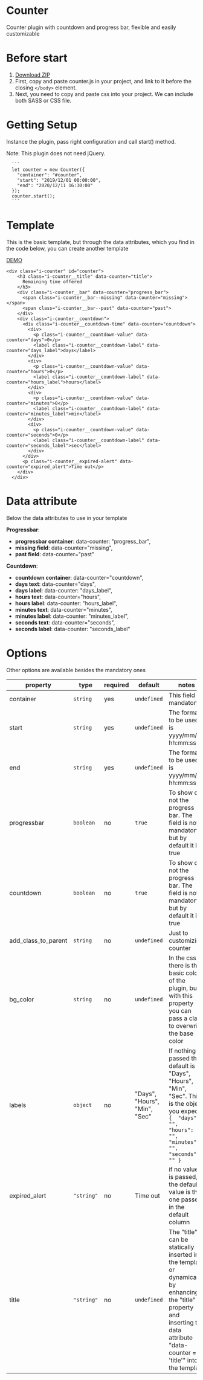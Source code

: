 # Counter
Counter plugin with countdown and progress bar, flexible and easily customizable

# Before start

  1. [Download ZIP](https://github.com/iladiro/counter/archive/master.zip)
  2. First, copy and paste counter.js in your project, and link to it before the closing ```</body>``` element.
  3. Next, you need to copy and paste css into your project. We can include both SASS or CSS file.

# Getting Setup

  Instance the plugin, pass right configuration and call start() method.

  Note: This plugin does not need jQuery.

      ```
      let counter = new Counter({
        "container": "#counter",
        "start": "2019/12/01 00:00:00",
        "end": "2020/12/11 16:30:00"
      });
      counter.start();
      ```

# Template

This is the basic template, but through the data attributes, which you find in the code below, you can create another template

[DEMO](https://jsbin.com/qiwobev/edit?html,css,js,output)

```
<div class="i-counter" id="counter">
    <h3 class="i-counter__title" data-counter="title">
      Remaining time offered
    </h3>
    <div class="i-counter__bar" data-counter="progress_bar">
      <span class="i-counter__bar--missing" data-counter="missing"></span>
      <span class="i-counter__bar--past" data-counter="past">
    </div>
    <div class="i-counter__countdown">
      <div class="i-counter__countdown-time" data-counter="countdown">
        <div>
          <p class="i-counter__countdown-value" data-counter="days">0</p>
          <label class="i-counter__countdown-label" data-counter="days_label">days</label>
        </div>
        <div>
          <p class="i-counter__countdown-value" data-counter="hours">0</p>
          <label class="i-counter__countdown-label" data-counter="hours_label">hours</label>
        </div>
        <div>
          <p class="i-counter__countdown-value" data-counter="minutes">0</p>
          <label class="i-counter__countdown-label" data-counter="minutes_label">min</label>
        </div>
        <div>
          <p class="i-counter__countdown-value" data-counter="seconds">0</p>
          <label class="i-counter__countdown-label" data-counter="seconds_label">sec</label>
        </div>
      </div>
      <p class="i-counter__expired-alert" data-counter="expired_alert">Time out</p>
    </div>
  </div>

```

# Data attribute

Below the data attributes to use in your template

**Progressbar**:
  - **progressbar container**: data-counter: "progress_bar",
  - **missing field**: data-counter="missing",
  - **past field**: data-counter="past"

**Countdown**:
  - **countdown container**: data-counter="countdown",
  - **days text**: data-counter="days",
  - **days label**: data-counter: "days_label",
  - **hours text**: data-counter="hours",
  - **hours label**: data-counter: "hours_label",
  - **minutes text**: data-counter="minutes",
  - **minutes label**: data-counter: "minutes_label",
  - **seconds text**: data-counter="seconds",
  - **seconds label**: data-counter: "seconds_label"


# Options

  Other options are available besides the mandatory ones

  property | type | required | default | notes
  ------------ | ------------- | ------------- | ------------- | -------------
  container | ``` string ``` | yes | ``` undefined ``` | This field is mandatory
  start | ``` string ``` | yes | ``` undefined ``` | The format to be used is yyyy/mm/dd hh:mm:ss
  end | ``` string ``` | yes | ``` undefined ``` | The format to be used is yyyy/mm/dd hh:mm:ss
  progressbar | ``` boolean ``` | no | ``` true ``` | To show or not the progress bar. The field is not mandatory, but by default it is true
  countdown | ``` boolean ``` | no | ``` true ``` | To show or not the progress bar. The field is not mandatory, but by default it is true
  add_class_to_parent | ``` string ``` | no | ``` undefined ``` | Just to customizing counter
  bg_color | ``` string ``` | no | ``` undefined ``` | In the css there is the basic color of the plugin, but with this property you can pass a class to overwrite the base color
  labels | ``` object ``` | no | "Days", "Hours", "Min", "Sec" | If nothing is passed the default is "Days", "Hours", "Min", "Sec". This is the object you expect:  ``` {  "days": "", "hours": "", "minutes": "", "seconds": "" }  ```
  expired_alert | ``` "string" ``` | no | Time out | if no value is passed, the default value is the one passed in the default column
  title | ``` "string" ``` | no | ``` undefined ``` | The "title" can be statically inserted into the template or dynamically by enhancing the "title" property and inserting the data attribute "data-counter = 'title'" into the template
